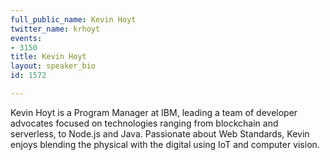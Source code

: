 ```yaml
---
full_public_name: Kevin Hoyt
twitter_name: krhoyt
events:
- 3150
title: Kevin Hoyt
layout: speaker_bio
id: 1572

---
```

Kevin Hoyt is a Program Manager at IBM, leading a team of developer advocates focused on technologies ranging from blockchain and serverless, to Node.js and Java. Passionate about Web Standards, Kevin enjoys blending the physical with the digital using IoT and computer vision.